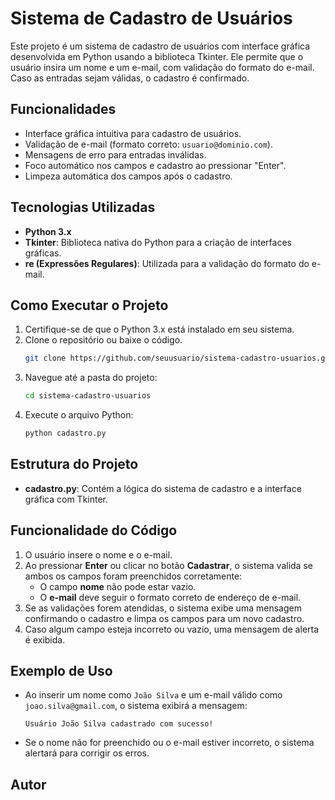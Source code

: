 # Sistema de Cadastro de Usuários

Este projeto é um sistema de cadastro de usuários com interface gráfica desenvolvida em Python usando a biblioteca Tkinter. Ele permite que o usuário insira um nome e um e-mail, com validação do formato do e-mail. Caso as entradas sejam válidas, o cadastro é confirmado.

## Funcionalidades

- Interface gráfica intuitiva para cadastro de usuários.
- Validação de e-mail (formato correto: `usuario@dominio.com`).
- Mensagens de erro para entradas inválidas.
- Foco automático nos campos e cadastro ao pressionar "Enter".
- Limpeza automática dos campos após o cadastro.

## Tecnologias Utilizadas

- **Python 3.x**
- **Tkinter**: Biblioteca nativa do Python para a criação de interfaces gráficas.
- **re (Expressões Regulares)**: Utilizada para a validação do formato do e-mail.

## Como Executar o Projeto

1. Certifique-se de que o Python 3.x está instalado em seu sistema.
2. Clone o repositório ou baixe o código.
    ```bash
    git clone https://github.com/seuusuario/sistema-cadastro-usuarios.git
    ```
3. Navegue até a pasta do projeto:
    ```bash
    cd sistema-cadastro-usuarios
    ```
4. Execute o arquivo Python:
    ```bash
    python cadastro.py
    ```

## Estrutura do Projeto

- **cadastro.py**: Contém a lógica do sistema de cadastro e a interface gráfica com Tkinter.

## Funcionalidade do Código

1. O usuário insere o nome e o e-mail.
2. Ao pressionar **Enter** ou clicar no botão **Cadastrar**, o sistema valida se ambos os campos foram preenchidos corretamente:
   - O campo **nome** não pode estar vazio.
   - O **e-mail** deve seguir o formato correto de endereço de e-mail.
3. Se as validações forem atendidas, o sistema exibe uma mensagem confirmando o cadastro e limpa os campos para um novo cadastro.
4. Caso algum campo esteja incorreto ou vazio, uma mensagem de alerta é exibida.

## Exemplo de Uso

- Ao inserir um nome como `João Silva` e um e-mail válido como `joao.silva@gmail.com`, o sistema exibirá a mensagem:
    ```
    Usuário João Silva cadastrado com sucesso!
    ```
- Se o nome não for preenchido ou o e-mail estiver incorreto, o sistema alertará para corrigir os erros.

## Autor

